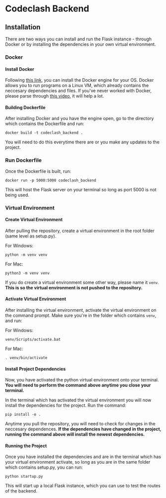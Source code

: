 # Codeclash Backend

## Installation

There are two ways you can install and run the Flask instance - through Docker or by installing the dependencies in your own virtual environment.

### Docker

#### Install Docker

Following [this link](https://docs.docker.com/engine/install/), you can install the Docker engine for your OS. Docker allows you to run programs on a Linux VM, which already contains the neccesary dependencies and files. If you've never worked with Docker, please parse through [this video](https://www.youtube.com/watch?v=pTFZFxd4hOI), it will help a lot.

#### Building Dockerfile

After installing Docker and you have the engine open, go to the directory which contains the Dockerfile and run:

```
docker build -t codeclash_backend .
```

You will need to do this everytime there are or you make any updates to the project.

### Run Dockerfile

Once the Dockerfile is built, run:

```
docker run -p 5000:5000 codeclash_backend
```

This will host the Flask server on your terminal so long as port 5000 is not being used.

### Virtual Environment

#### Create Virtual Environment

After pulling the repository, create a virtual environment in the root folder (same level as setup.py).

For Windows:

```
python -m venv venv
```

For Mac:

```
python3 -m venv venv
```

If you do create a virtual environment some other way, please name it `venv`. **This is so the virtual environment is not pushed to the repository.**

#### Activate Virtual Environment

After installing the virtual environment, activate the virtual environment on the command prompt. Make sure you're in the folder which contains `venv`, and run:

For Windows:

```
venv/Scripts/activate.bat
```

For Mac:

```
. venv/bin/activate
```

#### Install Project Dependencies

Now, you have activated the python virtual environment onto your terminal. **You will need to perform the command above anytime you close your terminal.**

In the terminal which has activated the virtual environment you will now install the dependencies for the project. Run the command:

```
pip install -e .
```

Anytime you pull the repository, you will need to check for changes in the neccesary dependences. **If the dependencies have changed in the project, running the command above will install the newest dependencies.**

#### Running the Project

Once you have installed the dependencies and are in the terminal which has your virtual environment activate, so long as you are in the same folder which contains setup.py, you can run:

```
python startup.py
```

This will start up a local Flask instance, which you can use to test the routes of the backend.
